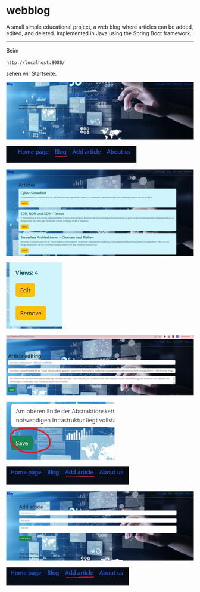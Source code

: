 # webblog
A small simple educational project, a web blog where articles can be added, edited, and deleted. Implemented in Java using the Spring Boot framework.

---

Beim 

`http://localhost:8080/`

sehen wir Startseite:

![homepage](https://github.com/EllinaGorby/webblog/blob/master/screenshots/homepage.jpg)

![link_blog](https://github.com/EllinaGorby/webblog/blob/master/screenshots/link_blog.jpg)

![blog](https://github.com/EllinaGorby/webblog/blob/master/screenshots/articles.jpg)


![blog](https://github.com/EllinaGorby/webblog/blob/master/screenshots/review_article_buttons.jpg)

![edit_article](https://github.com/EllinaGorby/webblog/blob/master/screenshots/edit_article.jpg)


![edit_article_button_save](https://github.com/EllinaGorby/webblog/blob/master/screenshots/edit_article_button_save.jpg)


![link_add_article](https://github.com/EllinaGorby/webblog/blob/master/screenshots/link_add_article.jpg)


![add_articles](https://github.com/EllinaGorby/webblog/blob/master/screenshots/add_articles.jpg)

![link_add_article](https://github.com/EllinaGorby/webblog/blob/master/screenshots/link_add_article.jpg)

